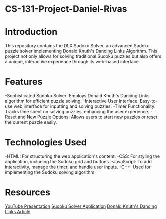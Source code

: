 # CS-131-Project-Daniel-Rivas

# Introduction
This repository contains the DLX Sudoku Solver, an advanced Sudoku puzzle solver implementing Donald Knuth's Dancing Links Algorithm. This project not only allows for solving traditional Sudoku puzzles but also offers a unique, interactive experience through its web-based interface.

# Features
-Sophisticated Sudoku Solver: Employs Donald Knuth's Dancing Links algorithm for efficient puzzle solving.
-Interactive User Interface: Easy-to-use web interface for inputting and solving puzzles.
-Timer Functionality: Tracks time spent on solving puzzles, enhancing the user experience.
-Reset and New Puzzle Options: Allows users to start new puzzles or reset the current puzzle easily.

# Technologies Used
-HTML: For structuring the web application's content.
-CSS: For styling the application, including the Sudoku grid and buttons.
-JavaScript: To add interactivity, manage the timer, and handle user inputs.
-C++: Used for implementing the Sudoku solving algorithm.

# Resources
[YouTube Presentation](https://www.youtube.com/watch?v=cFQxXQfnnwo)
[Sudoku Solver Application](https://danieldotwav.github.io/DLX-Sudoku-Puzzle-Solver/)
[Donald Knuth's Dancing Links Article](https://arxiv.org/pdf/cs/0011047.pdf)
